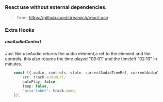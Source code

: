 ### React use without external dependencies.

> from: https://github.com/streamich/react-use

### Extra Hooks

##### useAudioContext

Just like useAudio returns the audio element,a ref to the element and the controls. this also returns the time played "00:01" and the timeleft "02:10" in minutes.

```ts
    const [{ audio, controls, state, currentAudioTimeRef, currentAudioTimeLeftRef, ref }] = useAudioControls({
        src: track.audioUrl,
        autoPlay: false,
        loop: false,
        "aria-label": track.name,
    });
```